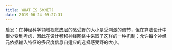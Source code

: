 ```yaml
---
title: WHAT IS SKNET?
date: 2019-06-24 09:27:31
---
```


启发：在神经科学领域视觉皮层的感受野的大小是受刺激的调节，但在算法设计中很少受到考虑，因此在设计卷积神经网络中采取了这样的一种机制：允许每个神经元依据输入特征的多尺度信息自适应的选择感受野的大小。
